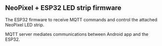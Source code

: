 ## NeoPixel + ESP32 LED strip firmware

The ESP32 firmware to receive MQTT commands and control the attached NeoPixel LED strip.  

MQTT server mediates communications between Android app and the ESP32.   

